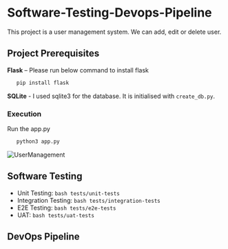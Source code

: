 # Software-Testing-Devops-Pipeline
This project is a user management system. We can add, edit or delete user. 

## Project Prerequisites
**Flask** – Please run below command to install flask
```bash
   pip install flask
```
**SQLite** - I used sqlite3 for the database. It is initialised with ```create_db.py```.

### Execution
Run the app.py
```bash
   python3 app.py
```
![UserManagement](https://user-images.githubusercontent.com/62619786/170845284-88b5e22a-8421-4c35-b6d9-1fefb14940e0.gif)

## Software Testing
- Unit Testing: ```bash tests/unit-tests  ```
- Integration Testing: ```bash tests/integration-tests  ```
- E2E Testing: ```bash tests/e2e-tests  ```
- UAT: ```bash tests/uat-tests  ```

## DevOps Pipeline


